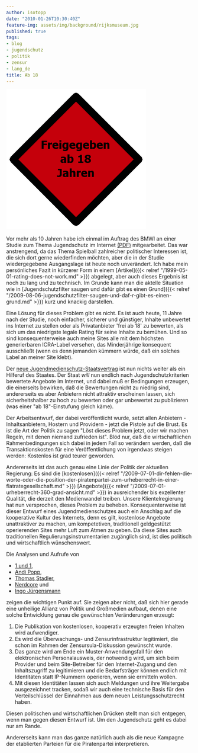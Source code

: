 ```yaml
---
author: isotopp
date: "2010-01-26T10:30:40Z"
feature-img: assets/img/background/rijksmuseum.jpg
published: true
tags:
- blog
- jugendschutz
- politik
- zensur
- lang_de
title: Ab 18
---
```

![](/uploads/blog_altersfreigabe.png)

Vor mehr als 10 Jahren habe ich einmal im Auftrag des BMWI an
einer Studie zum Thema Jugendschutz im Internet
[(PDF)](http://blog.koehntopp.de/uploads/secorvo-studie-jugendschutz.pdf)
mitgearbeitet. Das war anstrengend, da das Thema Spielball zahlreicher
politischer Interessen ist, die sich dort gerne wiederfinden möchten, aber
die in der Studie wiedergegebene Ausgangslage ist heute noch unverändert.
Ich habe mein persönliches Fazit in kürzerer Form in einem
[Artikel]({{< relref "/1999-05-01-rating-does-not-work.md" >}})
abgelegt,
aber auch dieses Ergebnis ist noch zu lang und zu technisch. Im Grunde kann
man die aktelle Situation wie in
[Jugendschutzfilter saugen und dafür gibt es einen
Grund]({{< relref "/2009-08-06-jugendschutzfilter-saugen-und-daf-r-gibt-es-einen-grund.md" >}})
kurz und knackig darstellen.

Eine Lösung für dieses Problem gibt es nicht. Es ist auch heute, 11 Jahre
nach der Studie, noch einfacher, sicherer und günstiger, Inhalte unbewertet
ins Internet zu stellen oder als Privatanbieter 'frei ab 18' zu bewerten,
als sich um das niedrigste legale Rating für seine Inhalte zu bemühen. Und
so sind konsequenterweise auch meine Sites alle mit dem höchsten
generierbaren ICRA-Label versehen, das Minderjährige konsequent ausschließt
(wenn es denn jemanden kümmern würde, daß ein solches Label an meiner Site
klebt).

Der [neue Jugendmedienschutz-Staatsvertrag](http://blog.odem.org/2010/01/12/Arbeitsentwurf-JMStV--Stand-2009-12-07.pdf)
ist nun nichts weiter als ein Hilferuf des Staates. Der Staat _will_ nun
endlich nach Jugendschutzkriterien bewertete Angebote im Internet, und dabei
muß er Bedingungen erzeugen, die einerseits bewirken, daß die Bewertungen
nicht zu niedrig sind, andererseits es aber Anbietern nicht attraktiv
erscheinen lassen, sich sicherheitshalber zu hoch zu bewerten oder gar
unbewertet zu publizieren (was einer "ab 18"-Einstufung gleich käme).

Der Arbeitsentwurf, der dabei veröffentlicht wurde, setzt allen Anbietern -
Inhaltsanbietern, Hostern und Providern - jetzt die Pistole auf die Brust.
Es ist die Art der Politik zu sagen "Löst dieses Problem jetzt, oder wir
machen Regeln, mit denen niemand zufrieden ist". Blöd nur, daß die
wirtschaftlichen Rahmenbedingungen sich dabei in jedem Fall so verändern
werden, daß die Transaktionskosten für eine Veröffentlichung von irgendwas
steigen werden: Kostenlos ist grad teurer geworden.

Andererseits ist das auch genau eine Linie der Politik der aktuellen
Regierung: Es sind die
[kostenlosen]({{< relref "/2009-07-01-dir-fehlen-die-worte-oder-die-position-der-piratenpartei-zum-urheberrecht-in-einer-flatrategesellschaft.md" >}})
[Angebote]({{< relref "/2009-07-01-urheberrecht-360-grad-ansicht.md" >}})
in ausreichender bis exzellenter Qualität, die derzeit den Medienwandel
treiben. Unsere Klientelregierung hat nun versprochen, dieses Problem zu
beheben. Konsequenterweise ist dieser Entwurf eines Jugendmedienschutzes
auch ein Anschlag auf die kooperative Kultur des Internets, denn es gilt,
kostenlose Angebote unattraktiver zu machen, um kompetetiven, traditionell
geldgestützt operierenden Sites mehr Luft zum Atmen zu geben. Da diese Sites
auch traditionellen Regulierungsinstrumentarien zugänglich sind, ist dies
politisch und wirtschaftlich wünschenswert.

Die Analysen und Aufrufe von 

- [1 und 1](http://blog.1und1.de/2010/01/22/das_ende_der_freien_kommunikation_im_internet/),
- [Andi Popp](http://andipopp.wordpress.com/2010/01/26/ich-schliese-mich-dem-vorauseilenden-gehorsam-an/), 
- [Thomas Stadler](http://www.internet-law.de/2010/01/zensur-uber-den-umweg-des.html), 
- [Nerdcore](http://www.nerdcore.de/wp/2010/01/25/zensur-dank-jugendschutz/) und 
- [Ingo Jürgensmann](http://blog.windfluechter.net/archives/889-Zensur-ueber-Umweg-des-Jugendmedienschutz-Staatsvertrags.html)

zeigen die wichtigen Punkt auf. Sie zeigen aber nicht, daß sich hier gerade
eine unheilige Allianz von Politik und Großmedien aufbaut, denen eine solche
Entwicklung genau die gewünschten Veränderungen erzeugt: 

1. Die Publikation von kostenlosen, kooperativ erzeugten freien Inhalten wird aufwendiger.
2. Es wird die Überwachungs- und Zensurinfrastruktur legitimiert, die schon
   im Rahmen der Zensursula-Diskussion gewünscht wurde.
3. Das ganze wird am Ende ein Muster-Anwendungsfall für den
   elektronischen Personalausweis, der notwendig wird, um sich beim Provider
   und beim Site-Betreiber für den Internet-Zugang und den Inhaltszugriff zu
   legitimieren  und die Bedarfsträger können endlich mit Identitäten statt
   IP-Nummern operieren, wenn sie ermitteln wollen.
4. Mit diesen Identitäten lassen sich auch Meldungen und ihre Weitergabe
   ausgezeichnet tracken, sodaß wir auch eine technische Basis für den
   Verteilschlüssel der Einnahmen aus dem neuen Leistungsschutzrecht
   haben.

Diesen politischen und wirtschaftlichen Drücken stellt man sich entgegen,
wenn man gegen diesen Entwurf ist. Um den Jugendschutz geht es dabei nur am
Rande.

Andererseits kann man das ganze natürlich auch als die neue Kampagne der
etablierten Parteien für die Piratenpartei interpretieren.
